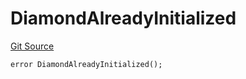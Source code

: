 # DiamondAlreadyInitialized
[Git Source](https://github.com/nayms/contracts-v3/blob/08976c385ed293c18988aa46a13c47179dbb0a28/src/init/InitDiamond.sol)


```solidity
error DiamondAlreadyInitialized();
```

